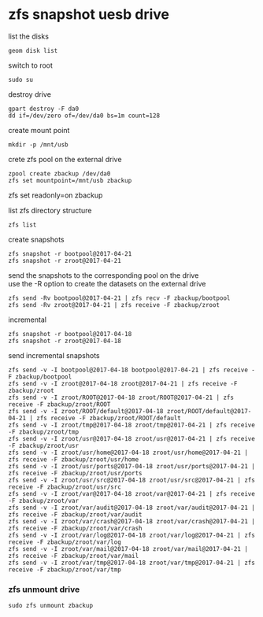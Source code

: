 # zfs snapshot uesb drive

list the disks

```
geom disk list
```

switch to root

```
sudo su
```

destroy drive

```
gpart destroy -F da0
dd if=/dev/zero of=/dev/da0 bs=1m count=128
```

create mount point

```
mkdir -p /mnt/usb
```

crete zfs pool on the external drive

```
zpool create zbackup /dev/da0
zfs set mountpoint=/mnt/usb zbackup
```

zfs set readonly=on zbackup

list zfs directory structure

```
zfs list
```

create snapshots

```
zfs snapshot -r bootpool@2017-04-21
zfs snapshot -r zroot@2017-04-21
```

send the snapshots to the corresponding pool on the drive  
use the -R option to create the datasets on the external drive

```
zfs send -Rv bootpool@2017-04-21 | zfs recv -F zbackup/bootpool
zfs send -Rv zroot@2017-04-21 | zfs receive -F zbackup/zroot
```

incremental 

```
zfs snapshot -r bootpool@2017-04-18
zfs snapshot -r zroot@2017-04-18
```

send incremental snapshots

```
zfs send -v -I bootpool@2017-04-18 bootpool@2017-04-21 | zfs receive -F zbackup/bootpool
zfs send -v -I zroot@2017-04-18 zroot@2017-04-21 | zfs receive -F zbackup/zroot
zfs send -v -I zroot/ROOT@2017-04-18 zroot/ROOT@2017-04-21 | zfs receive -F zbackup/zroot/ROOT
zfs send -v -I zroot/ROOT/default@2017-04-18 zroot/ROOT/default@2017-04-21 | zfs receive -F zbackup/zroot/ROOT/default
zfs send -v -I zroot/tmp@2017-04-18 zroot/tmp@2017-04-21 | zfs receive -F zbackup/zroot/tmp
zfs send -v -I zroot/usr@2017-04-18 zroot/usr@2017-04-21 | zfs receive -F zbackup/zroot/usr
zfs send -v -I zroot/usr/home@2017-04-18 zroot/usr/home@2017-04-21 | zfs receive -F zbackup/zroot/usr/home
zfs send -v -I zroot/usr/ports@2017-04-18 zroot/usr/ports@2017-04-21 | zfs receive -F zbackup/zroot/usr/ports
zfs send -v -I zroot/usr/src@2017-04-18 zroot/usr/src@2017-04-21 | zfs receive -F zbackup/zroot/usr/src
zfs send -v -I zroot/var@2017-04-18 zroot/var@2017-04-21 | zfs receive -F zbackup/zroot/var
zfs send -v -I zroot/var/audit@2017-04-18 zroot/var/audit@2017-04-21 | zfs receive -F zbackup/zroot/var/audit
zfs send -v -I zroot/var/crash@2017-04-18 zroot/var/crash@2017-04-21 | zfs receive -F zbackup/zroot/var/crash
zfs send -v -I zroot/var/log@2017-04-18 zroot/var/log@2017-04-21 | zfs receive -F zbackup/zroot/var/log
zfs send -v -I zroot/var/mail@2017-04-18 zroot/var/mail@2017-04-21 | zfs receive -F zbackup/zroot/var/mail
zfs send -v -I zroot/var/tmp@2017-04-18 zroot/var/tmp@2017-04-21 | zfs receive -F zbackup/zroot/var/tmp
```

### zfs unmount drive

```
sudo zfs unmount zbackup
```
